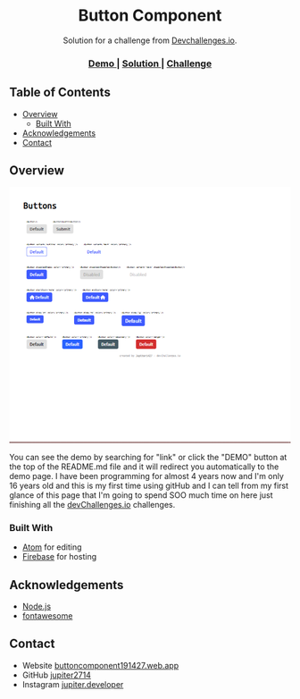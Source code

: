 # <!-- Please update value in the {}  -->

<h1 align="center">Button Component</h1>

<div align="center">
   Solution for a challenge from  <a href="http://devchallenges.io" target="_blank">Devchallenges.io</a>.
</div>

<div align="center">
  <h3>
    <a href="https://buttoncomponent191427.web.app">
      Demo
    </a>
    <span> | </span>
    <a href="https://{your-url-to-the-solution}">
      Solution
    </a>
    <span> | </span>
    <a href="https://devchallenges.io/challenges/ohgVTyJCbm5OZyTB2gNY">
      Challenge
    </a>
  </h3>
</div>

<!-- TABLE OF CONTENTS -->

## Table of Contents

- [Overview](#overview)
  - [Built With](#built-with)
- [Acknowledgements](#acknowledgements)
- [Contact](#contact)

<!-- OVERVIEW -->

## Overview

![screenshot](https://github.com/jupiter2714/buttoncomponent/blob/main/screenshot.0.1.PNG)

You can see the demo by searching for "link" or click the "DEMO" button at the top of the README.md file and it will redirect you automatically to the demo page. I have been programming for almost 4 years now and I'm only 16 years old and this is my first time using gitHub and I can tell from my first glance of this page that I'm going to spend SOO much time on here just finishing all the [devChallenges.io](https://devchallenges.io) challenges.

### Built With

- [Atom](https://atom.io) for editing
- [Firebase](https://firebase.google.com) for hosting

## Acknowledgements

<!-- This section should list any articles or add-ons/plugins that helps you to complete the project. This is optional but it will help you in the future. For exmpale -->

- [Node.js](https://nodejs.org/)
- [fontawesome](https://fontawesome.com)

## Contact

- Website [buttoncomponent191427.web.app](https://buttoncomponent191427.web.app)
- GitHub [jupiter2714](https://github.com/jupiter2714)
- Instagram [jupiter.developer](https://instagram.com/jupiter.developer)
